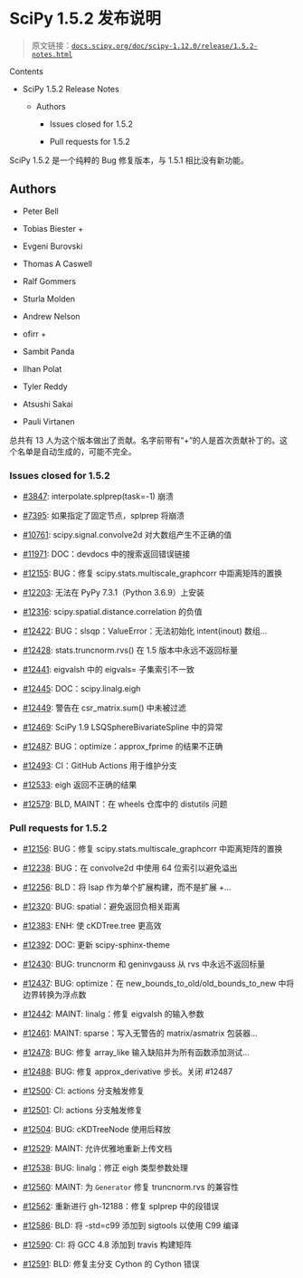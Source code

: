 # SciPy 1.5.2 发布说明

> 原文链接：[`docs.scipy.org/doc/scipy-1.12.0/release/1.5.2-notes.html`](https://docs.scipy.org/doc/scipy-1.12.0/release/1.5.2-notes.html)

Contents

+   SciPy 1.5.2 Release Notes

    +   Authors

        +   Issues closed for 1.5.2

        +   Pull requests for 1.5.2

SciPy 1.5.2 是一个纯粹的 Bug 修复版本，与 1.5.1 相比没有新功能。

## Authors

+   Peter Bell

+   Tobias Biester +

+   Evgeni Burovski

+   Thomas A Caswell

+   Ralf Gommers

+   Sturla Molden

+   Andrew Nelson

+   ofirr +

+   Sambit Panda

+   Ilhan Polat

+   Tyler Reddy

+   Atsushi Sakai

+   Pauli Virtanen

总共有 13 人为这个版本做出了贡献。名字前带有“+”的人是首次贡献补丁的。这个名单是自动生成的，可能不完全。

### Issues closed for 1.5.2

+   [#3847](https://github.com/scipy/scipy/issues/3847): interpolate.splprep(task=-1) 崩溃

+   [#7395](https://github.com/scipy/scipy/issues/7395): 如果指定了固定节点，splprep 将崩溃

+   [#10761](https://github.com/scipy/scipy/issues/10761): scipy.signal.convolve2d 对大数组产生不正确的值

+   [#11971](https://github.com/scipy/scipy/issues/11971): DOC：devdocs 中的搜索返回错误链接

+   [#12155](https://github.com/scipy/scipy/issues/12155): BUG：修复 scipy.stats.multiscale_graphcorr 中距离矩阵的置换

+   [#12203](https://github.com/scipy/scipy/issues/12203): 无法在 PyPy 7.3.1（Python 3.6.9）上安装

+   [#12316](https://github.com/scipy/scipy/issues/12316): scipy.spatial.distance.correlation 的负值

+   [#12422](https://github.com/scipy/scipy/issues/12422): BUG：slsqp：ValueError：无法初始化 intent(inout) 数组…

+   [#12428](https://github.com/scipy/scipy/issues/12428): stats.truncnorm.rvs() 在 1.5 版本中永远不返回标量

+   [#12441](https://github.com/scipy/scipy/issues/12441): eigvalsh 中的 eigvals= 子集索引不一致

+   [#12445](https://github.com/scipy/scipy/issues/12445): DOC：scipy.linalg.eigh

+   [#12449](https://github.com/scipy/scipy/issues/12449): 警告在 csr_matrix.sum() 中未被过滤

+   [#12469](https://github.com/scipy/scipy/issues/12469): SciPy 1.9 LSQSphereBivariateSpline 中的异常

+   [#12487](https://github.com/scipy/scipy/issues/12487): BUG：optimize：approx_fprime 的结果不正确

+   [#12493](https://github.com/scipy/scipy/issues/12493): CI：GitHub Actions 用于维护分支

+   [#12533](https://github.com/scipy/scipy/issues/12533): eigh 返回不正确的结果

+   [#12579](https://github.com/scipy/scipy/issues/12579): BLD, MAINT：在 wheels 仓库中的 distutils 问题

### Pull requests for 1.5.2

+   [#12156](https://github.com/scipy/scipy/pull/12156): BUG：修复 scipy.stats.multiscale_graphcorr 中距离矩阵的置换

+   [#12238](https://github.com/scipy/scipy/pull/12238): BUG：在 convolve2d 中使用 64 位索引以避免溢出

+   [#12256](https://github.com/scipy/scipy/pull/12256): BLD：将 lsap 作为单个扩展构建，而不是扩展 +…

+   [#12320](https://github.com/scipy/scipy/pull/12320): BUG: spatial：避免返回负相关距离

+   [#12383](https://github.com/scipy/scipy/pull/12383): ENH: 使 cKDTree.tree 更高效

+   [#12392](https://github.com/scipy/scipy/pull/12392): DOC: 更新 scipy-sphinx-theme

+   [#12430](https://github.com/scipy/scipy/pull/12430): BUG: truncnorm 和 geninvgauss 从 rvs 中永远不返回标量

+   [#12437](https://github.com/scipy/scipy/pull/12437): BUG: optimize：在 new_bounds_to_old/old_bounds_to_new 中将边界转换为浮点数

+   [#12442](https://github.com/scipy/scipy/pull/12442): MAINT: linalg：修复 eigvalsh 的输入参数

+   [#12461](https://github.com/scipy/scipy/pull/12461): MAINT: sparse：写入无警告的 matrix/asmatrix 包装器…

+   [#12478](https://github.com/scipy/scipy/pull/12478): BUG: 修复 array_like 输入缺陷并为所有函数添加测试…

+   [#12488](https://github.com/scipy/scipy/pull/12488): BUG: 修复 approx_derivative 步长。关闭 #12487

+   [#12500](https://github.com/scipy/scipy/pull/12500): CI: actions 分支触发修复

+   [#12501](https://github.com/scipy/scipy/pull/12501): CI: actions 分支触发修复

+   [#12504](https://github.com/scipy/scipy/pull/12504): BUG: cKDTreeNode 使用后释放

+   [#12529](https://github.com/scipy/scipy/pull/12529): MAINT: 允许优雅地重新上传文档

+   [#12538](https://github.com/scipy/scipy/pull/12538): BUG: linalg：修正 eigh 类型参数处理

+   [#12560](https://github.com/scipy/scipy/pull/12560): MAINT: 为 `Generator` 修复 truncnorm.rvs 的兼容性

+   [#12562](https://github.com/scipy/scipy/pull/12562): 重新进行 gh-12188：修复 splprep 中的段错误

+   [#12586](https://github.com/scipy/scipy/pull/12586): BLD: 将 -std=c99 添加到 sigtools 以使用 C99 编译

+   [#12590](https://github.com/scipy/scipy/pull/12590): CI: 将 GCC 4.8 添加到 travis 构建矩阵

+   [#12591](https://github.com/scipy/scipy/pull/12591): BLD: 修复主分支 Cython 的 Cython 错误
